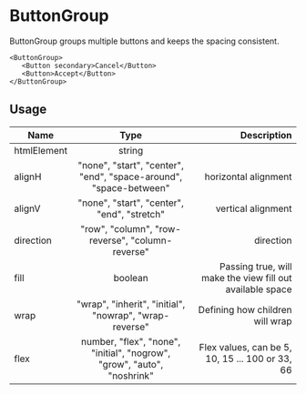 <!-- 
This is an auto-generated markdown. 
You can change it in "src/ButtonGroup/ButtonGroup.tsx" and run build:docs to update this file.
-->
# ButtonGroup
ButtonGroup groups multiple buttons and keeps the spacing consistent.

```example
<ButtonGroup>
   <Button secondary>Cancel</Button>
   <Button>Accept</Button>
</ButtonGroup>
```
## Usage
| Name        | Type           | Description  |
| ----------- |:--------------:| ------------:|
|htmlElement|string|
|alignH|"none", "start", "center", "end", "space-around", "space-between"|horizontal alignment
|alignV|"none", "start", "center", "end", "stretch"|vertical alignment
|direction|"row", "column", "row-reverse", "column-reverse"|direction
|fill|boolean|Passing true, will make the view fill out available space
|wrap|"wrap", "inherit", "initial", "nowrap", "wrap-reverse"|Defining how children will wrap
|flex|number, "flex", "none", "initial", "nogrow", "grow", "auto", "noshrink"|Flex values, can be 5, 10, 15 ... 100 or 33, 66
